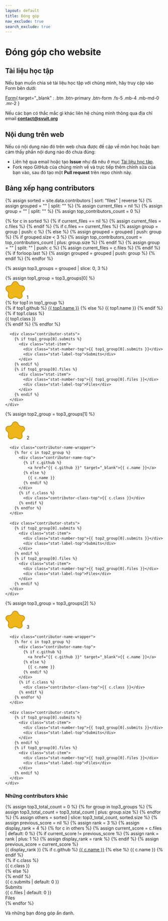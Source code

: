 ```yaml
---
layout: default
title: Đóng góp
nav_exclude: true
search_exclude: true
---
```


# Đóng góp cho website

## Tài liệu học tập

Nếu bạn muốn chia sẻ tài liệu học tập với chúng mình, hãy truy cập vào Form bên dưới:

[Form](https://link.svuit.org/submit){:target="_blank" : .btn .btn-primary .btn-form .fs-5 .mb-4 .mb-md-0 .mr-2 }

Nếu các bạn có thắc mắc gì khác liên hệ chúng mình thông qua địa chỉ email **contact@svuit.org**

## Nội dung trên web

Nếu có nội dung nào đó trên web chưa được đề cập về môn học hoặc bạn cảm thấy phần nội dung nào đó chưa đúng:

- Liên hệ qua email hoặc tạo **Issue** như đã nêu ở mục [Tài liệu học tập](#tài-liệu-học-tập).
- Fork repo GitHub của chúng mình về và trực tiếp thêm chỉnh sửa của bạn vào, sau đó tạo một **Pull request** trên repo chính này.

## Bảng xếp hạng contributors

<link rel="stylesheet" href="{{ '_sass/custom/custom.scss' | relative_url }}">

{% assign sorted = site.data.contributors | sort: "files" | reverse %}
{% assign grouped = "" | split: "" %}
{% assign current_files = nil %}
{% assign group = "" | split: "" %}
{% assign top_contributors_count = 0 %}

{% for c in sorted %}
  {% if current_files == nil %}
    {% assign current_files = c.files %}
  {% endif %}
  {% if c.files == current_files %}
    {% assign group = group | push: c %}
  {% else %}
    {% assign grouped = grouped | push: group %}
    {% if grouped.size < 3 %}
      {% assign top_contributors_count = top_contributors_count | plus: group.size %}
    {% endif %}
    {% assign group = "" | split: "" | push: c %}
    {% assign current_files = c.files %}
  {% endif %}
  {% if forloop.last %}
    {% assign grouped = grouped | push: group %}
  {% endif %}
{% endfor %}

{% assign top3_groups = grouped | slice: 0, 3 %}

<div class="top3-container">
  <!-- Top 1 -->
  {% assign top1_group = top3_groups[0] %}
  <div class="top1-wrapper">
    <div class="contributor-card-top top1">
      <div class="rank-badge">
        <img src="/assets/images/star.svg" alt="Star" class="rank-star">
        <span class="rank-number-star">1</span>
      </div>
      <div class="contributor-name-wrapper">
        {% for top1 in top1_group %}
          <div class="contributor-name-top">
            {% if top1.github %}
              <a href="{{ top1.github }}" target="_blank">{{ top1.name }}</a>
            {% else %}
              {{ top1.name }}
            {% endif %}
          </div>
          {% if top1.class %}
            <div class="contributor-class-top">{{ top1.class }}</div>
          {% endif %}
        {% endfor %}
      </div>
      
      <div class="contributor-stats">
        {% if top1_group[0].submits %}
          <div class="stat-item">
            <div class="stat-number-top">{{ top1_group[0].submits }}</div>
            <div class="stat-label-top">Submits</div>
          </div>
        {% endif %}
        {% if top1_group[0].files %}
          <div class="stat-item">
            <div class="stat-number-top">{{ top1_group[0].files }}</div>
            <div class="stat-label-top">Files</div>
          </div>
        {% endif %}
      </div>
    </div>
  </div>
  
  <!-- Top 2 -->
  {% assign top2_group = top3_groups[1] %}
  <div class="top2-wrapper">
    <div class="contributor-card-top top2">
      <div class="rank-badge">
        <img src="/assets/images/star.svg" alt="Star" class="rank-star">
        <span class="rank-number-star">2</span>
      </div>

      <div class="contributor-name-wrapper">
        {% for c in top2_group %}
          <div class="contributor-name-top">
            {% if c.github %}
              <a href="{{ c.github }}" target="_blank">{{ c.name }}</a>
            {% else %}
              {{ c.name }}
            {% endif %}
          </div>
          {% if c.class %}
            <div class="contributor-class-top">{{ c.class }}</div>
          {% endif %}
        {% endfor %}
      </div>

      <div class="contributor-stats">
        {% if top2_group[0].submits %}
          <div class="stat-item">
            <div class="stat-number-top">{{ top2_group[0].submits }}</div>
            <div class="stat-label-top">Submits</div>
          </div>
        {% endif %}
        {% if top2_group[0].files %}
          <div class="stat-item">
            <div class="stat-number-top">{{ top2_group[0].files }}</div>
            <div class="stat-label-top">Files</div>
          </div>
        {% endif %}
      </div>
    </div>
  </div>

  

  <!-- Top 3 -->
  {% assign top3_group = top3_groups[2] %}
  <div class="top3-wrapper">
    <div class="contributor-card-top top3">
      <div class="rank-badge">
        <img src="/assets/images/star.svg" alt="Star" class="rank-star">
        <span class="rank-number-star">3</span>
      </div>

      <div class="contributor-name-wrapper">
        {% for c in top3_group %}
          <div class="contributor-name-top">
            {% if c.github %}
              <a href="{{ c.github }}" target="_blank">{{ c.name }}</a>
            {% else %}
              {{ c.name }}
            {% endif %}
          </div>
          {% if c.class %}
            <div class="contributor-class-top">{{ c.class }}</div>
          {% endif %}
        {% endfor %}
      </div>

      <div class="contributor-stats">
        {% if top3_group[0].submits %}
          <div class="stat-item">
            <div class="stat-number-top">{{ top3_group[0].submits }}</div>
            <div class="stat-label-top">Submits</div>
          </div>
        {% endif %}
        {% if top3_group[0].files %}
          <div class="stat-item">
            <div class="stat-number-top">{{ top3_group[0].files }}</div>
            <div class="stat-label-top">Files</div>
          </div>
        {% endif %}
      </div>
    </div>
  </div>
</div>


### Những contributors khác

<div class="contributors-grid">
  {% assign top3_total_count = 0 %}
  {% for group in top3_groups %}
    {% assign top3_total_count = top3_total_count | plus: group.size %}
  {% endfor %}
  {% assign others = sorted | slice: top3_total_count, sorted.size %}
  {% assign previous_score = nil %}
  {% assign rank = 3 %}
  {% assign display_rank = 4 %}
  {% for c in others %}
    {% assign current_score = c.files | default: 0 %}
    {% if current_score != previous_score %}
      {% assign rank = rank | plus: 1 %}
      {% assign display_rank = rank %}
    {% endif %}
    {% assign previous_score = current_score %}
    <div class="contributor-card">
      <div class="contributor-name">
        <span class="rank-number">{{ display_rank }}</span>
        {% if c.github %}
          <a href="{{ c.github }}" target="_blank">{{ c.name }}</a>
        {% else %}
          {{ c.name }}
        {% endif %}
      </div>
      {% if c.class %}
        <div class="contributor-class">{{ c.class }}</div>
      {% else %}
        <div class="contributor-class"></div>
      {% endif %}
      <div class="contributor-submits">
        <div class="stat-number">{{ c.submits | default: 0 }}</div>
        <div class="stat-label">Submits</div>
      </div>
      <div class="contributor-files">
        <div class="stat-number">{{ c.files | default: 0 }}</div>
        <div class="stat-label">Files</div>
      </div>
    </div>
  {% endfor %}

  Và những bạn đóng góp ẩn danh.
</div>
